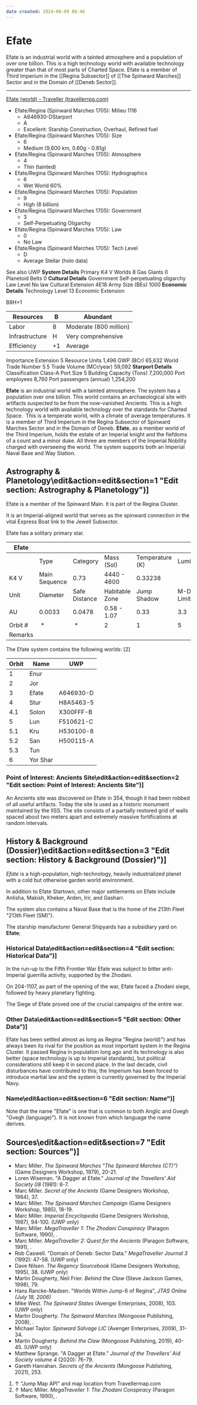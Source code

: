 ```yaml
---
date created: 2024-08-09 08:46
---
```

# Efate

Efate is an industrial world with a tainted atmosphere and a population of over one billion. This is a high technology world with available technology greater than that of most parts of Charted Space. Efate is a member of Third Imperium in the [[Regina Subsector]] of [[The Spinward Marches]] Sector and in the Domain of [[Deneb Sector]].


---
[Efate (world) - Traveller (travellerrpg.com)](https://wiki.travellerrpg.com/Efate_(world))




* Efate/Regina (Spinward Marches 1705): Milieu 1116
  * A646930-DStarport
  * A
  *  Excellent: Starship Construction, Overhaul, Refined fuel
* Efate/Regina (Spinward Marches 1705): Size
  * 6
  *  Medium (9,600 km, 0.60g - 0.81g)
* Efate/Regina (Spinward Marches 1705): Atmosphere
  * 4
  *  Thin (tainted)
* Efate/Regina (Spinward Marches 1705): Hydrographics
  * 6
  *  Wet World 60%
* Efate/Regina (Spinward Marches 1705): Population
  * 9
  *  High (8 billion)
* Efate/Regina (Spinward Marches 1705): Government
  * 3
  *  Self-Perpetuating Oligarchy
* Efate/Regina (Spinward Marches 1705): Law
  * 0
  *  No Law
* Efate/Regina (Spinward Marches 1705): Tech Level
  * D
  *  Average Stellar (holo data)


See also UWP **System Details** Primary K4 V Worlds 8 Gas Giants 0 Planetoid Belts 0 **Cultural Details** Government Self-perpetuating oligarchy Law Level No law Cultural Extension 4E18 Army Size (BEs) 1000 **Economic Details** Technology Level 13 Economic Extension

B8H+1


|Resources     |B  |Abundant              |
|--------------|---|----------------------|
|Labor         |8  |Moderate (800 million)|
|Infrastructure|H  | Very comprehensive   |
|Efficiency    |+1 |Average               |


Importance Extension 5 Resource Units 1,496 GWP (BCr) 65,632 World Trade Number 5.5 Trade Volume (MCr/year) 59,092 **Starport Details** Classification Class-A Port Size 5 Building Capacity (Tons) 7,200,000 Port employees 8,760 Port passengers (annual) 1,254,200

**Efate** is an industrial world with a tainted atmosphere. The system has a population over one billion. This world contains an archaeological site with artifacts suspected to be from the now-vanished Ancients. This is a high technology world with available technology over the standards for Charted Space.  This is a temperate world, with a climate of average temperatures. It is a member of Third Imperium in the Regina Subsector of Spinward Marches Sector and in the Domain of Deneb. **Efate**, as a member world of the Third Imperium, holds the estate of an Imperial knight and the fiefdoms of a count and a minor duke. All three are members of the Imperial Nobility charged with overseeing the world. The system supports both an Imperial Naval Base and Way Station.

Astrography & Planetology\edit&action=edit&section=1 "Edit section: Astrography & Planetology")\]
----------------------------------------------------------------------------------------------------------------------------------------------------------------

Efate is a member of the Spinward Main. It is part of the Regina Cluster.

It is an Imperial-aligned world that serves as the spinward connection in the vital Express Boat link to the Jewell Subsector.


Efate has a solitary primary star.

|Efate  |             |             |              |               |             |
|-------|-------------|-------------|--------------|---------------|-------------|
|       |Type         |Category     |Mass (Sol)    |Temperature (K)|Luminosity   |
|K4 V   |Main Sequence|0.73         |4440 - 4600   |0.33238        |             |
|Unit   |Diameter     |Safe Distance|Habitable Zone|Jump Shadow    |M-Drive Limit|
|AU     |0.0033       |0.0478       |0.58 - 1.07   |0.33           |3.3          |
|Orbit #| *           | *           |2             |1              |5            |
|Remarks|             |             |              |               |             |


The Efate system contains the following worlds: [2]


|Orbit|Name    |UWP      |
|-----|--------|---------|
|1    |Enur    |         |
|2    |Jor     |         |
|3    |Efate   |A646930-D|
|4    |Stur    |H8A5463-5|
|4.1  |Solon   |X300FFF-B|
|5    |Lun     |F510621-C|
|5.1  |Kru     |H530100-8|
|5.2  |San     |H500115-A|
|5.3  |Tun     |         |
|6    |Yor Shar|         |


### Point of Interest: Ancients Site\edit&action=edit&section=2 "Edit section: Point of Interest: Ancients Site")\]

An Ancients site was discovered on Efate in 354, though it had been robbed of all useful artifacts. Today the site is used as a historic monument maintained by the IISS. The site consists of a partially restored grid of walls spaced about two meters apart and extremely massive fortifications at random intervals.

History & Background (Dossier)\edit&action=edit&section=3 "Edit section: History & Background (Dossier)")\]
--------------------------------------------------------------------------------------------------------------------------------------------------------------------------

_Efate_ is a high-population, high-technology, heavily industrialized planet with a cold but otherwise garden world environment.

In addition to Efate Startown, other major settlements on Efate include Anlisha, Makish, Kheker, Arden, Irir, and Gasharr.

The system also contains a Naval Base that is the home of the 213th Fleet "213th Fleet (SM)").

The starship manufacturer General Shipyards has a subsidiary yard on **Efate**;

### Historical Data\edit&action=edit&section=4 "Edit section: Historical Data")\]

In the run-up to the Fifth Frontier War Efate was subject to bitter anti-Imperial guerrilla activity, supported by the Zhodani.

On 204-1107, as part of the opening of the war, Efate faced a Zhodani siege, followed by heavy planetary fighting.

The Siege of Efate proved one of the crucial campaigns of the entire war.

### Other Data\edit&action=edit&section=5 "Edit section: Other Data")\]

Efate has been settled almost as long as Regina "Regina (world)") and has always been its rival for the position as most important system in the Regina Cluster. It passed Regina in population long ago and its technology is also better (space technology is up to Imperial standards), but political considerations still keep it in second place. In the last decade, civil disturbances have contributed to this; the Imperium has been forced to introduce martial law and the system is currently governed by the Imperial Navy.

### Name\edit&action=edit&section=6 "Edit section: Name")\]

Note that the name "Efate" is one that is common to both Anglic and Gvegh "Gvegh (language)"). It is not known from which language the name derives.

Sources\edit&action=edit&section=7 "Edit section: Sources")\]
----------------------------------------------------------------------------------------------------------------------------

*   Marc Miller. _The Spinward Marches "The Spinward Marches (CT)")_ (Game Designers Workshop, 1979), 20-21.
*   Loren Wiseman. "A Dagger at Efate." _Journal of the Travellers' Aid Society 08_ (1981): 6-7.
*   Marc Miller. _Secret of the Ancients_ (Game Designers Workshop, 1984), 37.
*   Marc Miller. _The Spinward Marches Campaign_ (Game Designers Workshop, 1985), 18-19.
*   Marc Miller. _Imperial Encyclopedia_ (Game Designers Workshop, 1987), 94-100. (UWP only)
*   Marc Miller. _MegaTraveller 1: The Zhodani Conspiracy_ (Paragon Software, 1990), .
*   Marc Miller. _MegaTraveller 2: Quest for the Ancients_ (Paragon Software, 1991), .
*   Rob Caswell. "Domain of Deneb: Sector Data." _MegaTraveller Journal 3_ (1992): 47-58. (UWP only)
*   Dave Nilsen. _The Regency Sourcebook_ (Game Designers Workshop, 1995), 38. (UWP only)
*   Martin Dougherty, Neil Frier. _Behind the Claw_ (Steve Jackson Games, 1998), 79.
*   Hans Rancke-Madsen. "Worlds Within Jump-6 of Regina", _JTAS Online (July 18, 2006)_
*   Mike West. _The Spinward States_ (Avenger Enterprises, 2008), 103. (UWP only)
*   Martin Dougherty. _The Spinward Marches_ (Mongoose Publishing, 2008), .
*   Michael Taylor. _Spinward Salvage LIC_ (Avenger Enterprises, 2009), 31-34.
*   Martin Dougherty. _Behind the Claw_ (Mongoose Publishing, 2019), 40-45. (UWP only)
*   Matthew Sprange. "A Dagger at Efate." _Journal of the Travellers' Aid Society volume 4_ (2020): 76-79.
*   Gareth Hanrahan. _Secrets of the Ancients_ (Mongoose Publishing, 2021), 253.

1.  ↑ "Jump Map API" and map location from Travellermap.com
2.  ↑ Marc Miller. _MegaTraveller 1: The Zhodani Conspiracy_ (Paragon Software, 1990), .